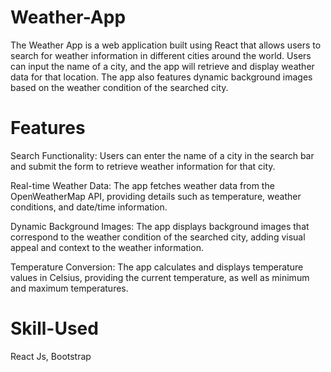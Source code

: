 # Weather-App

The Weather App is a web application built using React that allows users to search for weather information in different cities around the world. Users can input the name of a city, and the app will retrieve and display weather data for that location. The app also features dynamic background images based on the weather condition of the searched city.

# Features
 Search Functionality: Users can enter the name of a city in the search bar and submit the form to retrieve weather information for that city.
 
 Real-time Weather Data: The app fetches weather data from the OpenWeatherMap API, providing details such as temperature, weather conditions, and date/time 
 information.
 
 Dynamic Background Images: The app displays background images that correspond to the weather condition of the searched city, adding visual appeal and context to the 
 weather information.
 
 Temperature Conversion: The app calculates and displays temperature values in Celsius, providing the current temperature, as well as minimum and maximum 
 temperatures.

# Skill-Used
React Js, Bootstrap
